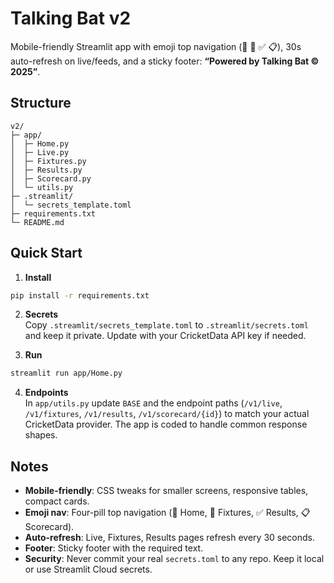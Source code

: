 # Talking Bat v2

Mobile-friendly Streamlit app with emoji top navigation (🏏 📅 ✅ 📋), 30s auto-refresh on live/feeds,
and a sticky footer: **“Powered by Talking Bat © 2025”**.

## Structure
```text
v2/
├─ app/
│  ├─ Home.py
│  ├─ Live.py
│  ├─ Fixtures.py
│  ├─ Results.py
│  ├─ Scorecard.py
│  └─ utils.py
├─ .streamlit/
│  └─ secrets_template.toml
├─ requirements.txt
└─ README.md
```

## Quick Start

1) **Install**
```bash
pip install -r requirements.txt
```

2) **Secrets**  
   Copy `.streamlit/secrets_template.toml` to `.streamlit/secrets.toml` and keep it private.
   Update with your CricketData API key if needed.

3) **Run**
```bash
streamlit run app/Home.py
```

4) **Endpoints**  
   In `app/utils.py` update `BASE` and the endpoint paths (`/v1/live`, `/v1/fixtures`, `/v1/results`, `/v1/scorecard/{id}`)
   to match your actual CricketData provider. The app is coded to handle common response shapes.

## Notes
- **Mobile-friendly**: CSS tweaks for smaller screens, responsive tables, compact cards.
- **Emoji nav**: Four-pill top navigation (🏏 Home, 📅 Fixtures, ✅ Results, 📋 Scorecard).
- **Auto-refresh**: Live, Fixtures, Results pages refresh every 30 seconds.
- **Footer**: Sticky footer with the required text.
- **Security**: Never commit your real `secrets.toml` to any repo. Keep it local or use Streamlit Cloud secrets.
